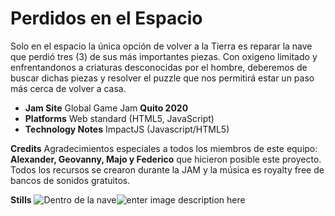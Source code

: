 # Perdidos en el Espacio
Solo en el espacio la única opción de volver a la Tierra es reparar la nave que perdió tres (3) de sus más importantes piezas. Con oxigeno limitado y enfrentandonos a criaturas desconocidas por el hombre, deberemos de buscar dichas piezas y resolver el puzzle que nos permitirá estar un paso más cerca de volver a casa.

* **Jam Site** 
Global Game Jam **Quito 2020**
* **Platforms** 
Web standard (HTML5, JavaScript)
* **Technology Notes**
ImpactJS (Javascript/HTML5)

**Credits**
Agradecimientos especiales a todos los miembros de este equipo: **Alexander, Geovanny, Majo y Federico** que hicieron posible este proyecto.
Todos los recursos se crearon durante la JAM y la música es royalty free de bancos de sonidos gratuitos.

**Stills**
![Dentro de la nave](https://ggj.s3.amazonaws.com/styles/game_content__wide/games/screenshots/2020/02/79838/screen_1.jpg?itok=wpB4h8k_&timestamp=1580616789)![enter image description here](https://ggj.s3.amazonaws.com/styles/game_content__wide/games/screenshots/2020/02/79838/screen_5.jpg?itok=L6O2ztyG&timestamp=1580616789)
